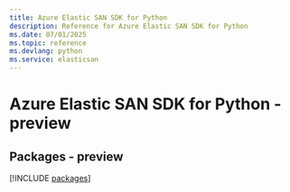 ```yaml
---
title: Azure Elastic SAN SDK for Python
description: Reference for Azure Elastic SAN SDK for Python
ms.date: 07/01/2025
ms.topic: reference
ms.devlang: python
ms.service: elasticsan
---
```

# Azure Elastic SAN SDK for Python - preview
## Packages - preview
[!INCLUDE [packages](elastic-san-index.md)]